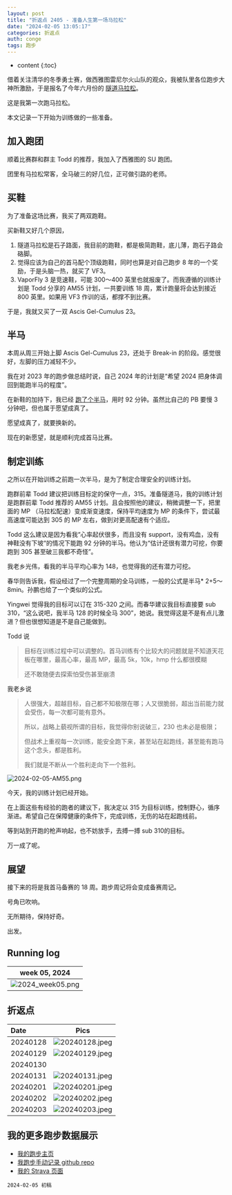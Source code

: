 ```yaml
---
layout: post
title: "折返点 2405 - 准备人生第一场马拉松"
date: "2024-02-05 13:05:17"
categories: 折返点
auth: conge
tags: 跑步 
---
```

* content
{:toc}

借着关注清华的冬季勇士赛，做西雅图雷尼尔火山队的观众，我被队里各位跑步大神所激励，于是报名了今年六月份的 [隧道马拉松](https://www.tunnelmarathon.com/pages/race-info)。

这是我第一次跑马拉松。 

本文记录一下开始为训练做的一些准备。




## 加入跑团

顺着比赛群和群主 Todd 的推荐，我加入了西雅图的 SU 跑团。

团里有马拉松常客，全马破三的好几位，正可做引路的老师。

## 买鞋

为了准备这场比赛，我买了两双跑鞋。

买新鞋又好几个原因，

1. 隧道马拉松是石子路面，我目前的跑鞋，都是极简跑鞋，底儿薄，跑石子路会硌脚。
2. 觉得应该为自己的首马配个顶级跑鞋，同时也算是对自己跑步 8 年的一个奖励，于是头脑一热，就买了 VF3。
3. VaporFly 3 是竞速鞋，可能 300～400 英里也就报废了。而我遵循的训练计划是 Todd 分享的 AM55 计划，一共要训练 18 周，累计跑量将会达到接近 800 英里。如果用 VF3 作训的话，都撑不到比赛。

于是，我就又买了一双 Ascis Gel-Cumulus 23。

## 半马

本周从周三开始上脚 Ascis Gel-Cumulus 23，还处于 Break-in 的阶段。感觉很好，左脚的压力减轻不少。

我在对 2023 年的跑步做总结时说，自己 2024 年的计划是“希望 2024 把身体调回到能跑半马的程度”。

在新鞋的加持下，我已经 [跑了个半马](https://connect.garmin.com/modern/activity/13814980376)，用时 92 分钟。虽然比自己的 PB 要慢 3 分钟吧，但也属于愿望成真了。

愿望成真了，就要换新的。

现在的新愿望，就是顺利完成首马比赛。

## 制定训练

之所以在开始训练之前跑一次半马，是为了制定合理安全的训练计划。

跑群前辈 Todd 建议把训练目标定的保守一点，315。准备隧道马，我的训练计划是跑群前辈 Todd 推荐的 AM55 计划。且会按照他的建议，稍微调整一下，把里面的 MP （马拉松配速）变成渐变速度，保持平均速度为 MP 的条件下，尝试最高速度可能达到 305 的 MP 左右，做到对更高配速有个适应。

Todd 这么建议是因为看我“心率起伏很多，而且没有 support，没有鸡血，没有神鞋没有下坡“的情况下能跑 92 分钟的半马。他认为“估计还很有潜力可挖，你要跑到 305 甚至破三我都不奇怪”。

我老乡光伟，看我的半马平均心率为 148，也觉得我的还有潜力可挖。

春华则告诉我，假设经过了一个完整周期的全马训练，一般的公式是半马* 2+5～8min。孙鹏也给了一个类似的公式。

Yingwei 觉得我的目标可以订在 315-320 之间。而春华建议我目标直接要 sub 310，“这么说吧，我半马 128 的时候全马 300”，她说。我觉得这是不是有点儿激进？但也很想知道是不是自己能做到。

Todd 说

> 目标在训练过程中可以调整的。首马训练有个比较大的问题就是不知道天花板在哪里，最高心率，最高 MP，最高 5k，10k，hmp 什么都很模糊
>
> 还不敢随便去探索怕受伤甚至崩溃
>

我老乡说

> 人很强大，超越目标，自己都不知极限在哪；人又很脆弱，超出当前能力就会受伤，每一次都可能有意外。
> 
> 所以，战略上藐视所谓的目标，我觉得你别说破三，230 也未必是极限；
> 
> 但战术上重视每一次训练，能安全跑下来，甚至站在起跑线，甚至能有跑马这个念头，都是胜利。
> 
> 我们就是不断从一个胜利走向下一个胜利。


![2024-02-05-AM55.png](https://s2.loli.net/2024/02/06/yM3nz79j8qpYGLr.png)

今天，我的训练计划已经开始。

在上面这些有经验的跑者的建议下，我决定以 315 为目标训练，控制野心，循序渐进。希望自己在保障健康的条件下，完成训练，无伤的站在起跑线前。

等到站到开跑的枪声响起，也不妨放手，去搏一搏 sub 310的目标。 

万一成了呢。

## 展望

接下来的将是我首马备赛的 18 周。跑步周记将会变成备赛周记。

号角已吹响。

无所期待，保持好奇。

出发。

## Running log

| week 05, 2024 |
| :-----------: |
| ![2024_week05.png](https://s2.loli.net/2024/02/06/HtaWJQNEifvloh7.png) |

## 折返点

| Date     | Pics  |
| :------- | :------------------------------------------------------------------: |
| 20240128 | ![20240128.jpeg](https://s2.loli.net/2024/02/06/CHoVw29BXLlxYRa.jpg) |
| 20240129 | ![20240129.jpeg](https://s2.loli.net/2024/02/06/iQtBXRn2Io7zsJK.jpg) |
| 20240130 |  |
| 20240131 | ![20240131.jpeg](https://s2.loli.net/2024/02/06/mc9eyNoO8MCA4Zq.jpg) |
| 20240201 | ![20240201.jpeg](https://s2.loli.net/2024/02/06/L6EsNWgrRVPdIU9.jpg) |
| 20240202 | ![20240202.jpeg](https://s2.loli.net/2024/02/06/njlTcwkdhPIQMDp.jpg) |
| 20240203 | ![20240203.jpeg](https://s2.loli.net/2024/02/06/YCP5DnXFs217yk3.jpg) |

## 我的更多跑步数据展示

* [我的跑步主页](https://conge.livingwithfcs.org/running_page/)
* [我跑步手动记录 github repo](https://github.com/conge/RunningStreak)
* [我的 Strava 页面](https://www.strava.com/athletes/57680242)

```
2024-02-05 初稿
```
